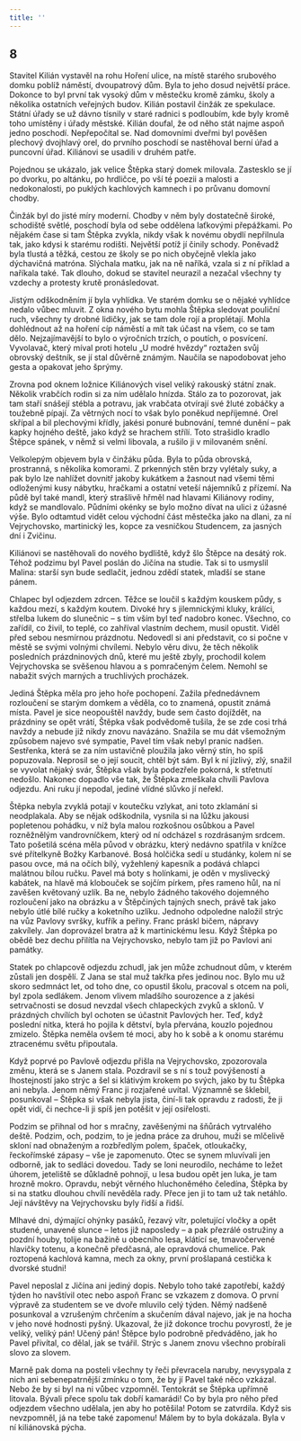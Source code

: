 ```yaml
---
title: ''
---
```


## 8

Stavitel Kilián vystavěl na rohu Hoření ulice, na místě starého srubového domku poblíž náměstí, dvoupatrový dům. Byla to jeho dosud největší práce. Dokonce to byl první tak vysoký dům v městečku kromě zámku, školy a několika ostatních veřejných budov. Kilián postavil činžák ze spekulace. Státní úřady se už dávno tísnily v staré radnici s podloubím, kde byly kromě toho umístěny i úřady městské. Kilián doufal, že od něho stát najme aspoň jedno poschodí. Nepřepočítal se. Nad domovními dveřmi byl pověšen plechový dvojhlavý orel, do prvního poschodí se nastěhoval berní úřad a puncovní úřad. Kiliánovi se usadili v druhém patře.

Pojednou se ukázalo, jak velice Štěpka starý domek milovala. Zastesklo se jí po dvorku, po altánku, po hrdličce, po vší té poezii a malosti a nedokonalosti, po puklých kachlových kamnech i po průvanu domovní chodby.

Činžák byl do jisté míry moderní. Chodby v něm byly dostatečně široké, schodiště světlé, poschodí byla od sebe oddělena laťkovými přepážkami. Po nějakém čase si tam Štěpka zvykla, nikdy však k novému obydlí nepřilnula tak, jako kdysi k starému rodišti. Největší potíž jí činily schody. Poněvadž byla tlustá a těžká, cestou ze školy se po nich obyčejně vlekla jako dýchavičná matróna. Slýchala matku, jak na ně naříká, vzala si z ní příklad a naříkala také. Tak dlouho, dokud se stavitel neurazil a nezačal všechny ty vzdechy a protesty krutě pronásledovat.

Jistým odškodněním jí byla vyhlídka. Ve starém domku se o nějaké vyhlídce nedalo vůbec mluvit. Z okna nového bytu mohla Štěpka sledovat pouliční ruch, všechny ty drobné lidičky, jak se tam dole rojí a proplétají. Mohla dohlédnout až na hoření cíp náměstí a mít tak účast na všem, co se tam dělo. Nejzajímavější to bylo o výročních trzích, o poutích, o posvícení. Vyvolavač, který míval proti hotelu „U modré hvězdy“ roztažen svůj obrovský deštník, se jí stal důvěrně známým. Naučila se napodobovat jeho gesta a opakovat jeho šprýmy.

Zrovna pod oknem ložnice Kiliánových visel veliký rakouský státní znak. Několik vrabčích rodin si za ním udělalo hnízda. Stálo za to pozorovat, jak tam staří snášejí stébla a potravu, jak vrabčata otvírají své žluté zobáčky a toužebně pípají. Za větrných nocí to však bylo poněkud nepříjemné. Orel skřípal a bil plechovými křídly, jakési ponuré bubnování, temné dunění – pak kapky hojného deště, jako když se hrachem střílí. Toto strašidlo kradlo Štěpce spánek, v němž si velmi libovala, a rušilo ji v milovaném snění.

Velkolepým objevem byla v činžáku půda. Byla to půda obrovská, prostranná, s několika komorami. Z prkenných stěn brzy vylétaly suky, a pak bylo lze nahlížet dovnitř jakoby kukátkem a žasnout nad všemi těmi odloženými kusy nábytku, hračkami a ostatní veteší nájemníků z přízemí. Na půdě byl také mandl, který strašlivě hřměl nad hlavami Kiliánovy rodiny, když se mandlovalo. Půdními okénky se bylo možno dívat na ulici z úžasné výše. Bylo odtamtud vidět celou východní část městečka jako na dlani, za ní Vejrychovsko, martinický les, kopce za vesničkou Studencem, za jasných dní i Zvičinu.

Kiliánovi se nastěhovali do nového bydliště, když šlo Štěpce na desátý rok. Téhož podzimu byl Pavel poslán do Jičína na studie. Tak si to usmyslil Malina: starší syn bude sedlačit, jednou zdědí statek, mladší se stane pánem.

Chlapec byl odjezdem zdrcen. Těžce se loučil s každým kouskem půdy, s každou mezí, s každým koutem. Divoké hry s jilemnickými kluky, králíci, střelba lukem do slunečnic – s tím vším byl teď nadobro konec. Všechno, co zařídil, co živil, to teplé, co zahříval vlastním dechem, musil opustit. Viděl před sebou nesmírnou prázdnotu. Nedovedl si ani představit, co si počne v městě se svými volnými chvílemi. Nebylo věru divu, že těch několik posledních prázdninových dnů, které mu ještě zbyly, prochodil kolem Vejrychovska se svěšenou hlavou a s pomračeným čelem. Nemohl se nabažit svých marných a truchlivých procházek.

Jediná Štěpka měla pro jeho hoře pochopení. Zažila přednedávnem rozloučení se starým domkem a věděla, co to znamená, opustit známá místa. Pavel je sice neopouštěl navždy, bude sem často dojíždět, na prázdniny se opět vrátí, Štěpka však podvědomě tušila, že se zde cosi trhá navždy a nebude již nikdy znovu navázáno. Snažila se mu dát všemožným způsobem najevo své sympatie, Pavel tím však nebyl pranic nadšen. Sestřenka, která se za ním ustavičně ploužila jako věrný stín, ho spíš popuzovala. Neprosil se o její soucit, chtěl být sám. Byl k ní jízlivý, zlý, snažil se vyvolat nějaký svár, Štěpka však byla podezřele pokorná, k střetnutí nedošlo. Nakonec dopadlo vše tak, že Štěpka zmeškala chvíli Pavlova odjezdu. Ani ruku jí nepodal, jediné vlídné slůvko jí neřekl.

Štěpka nebyla zvyklá potají v koutečku vzlykat, ani toto zklamání si neodplakala. Aby se nějak odškodnila, vysnila si na lůžku jakousi popletenou pohádku, v níž byla malou rozkošnou osůbkou a Pavel rozněžnělým vandrovníčkem, který od ní odcházel s rozdrásaným srdcem. Tato pošetilá scéna měla původ v obrázku, který nedávno spatřila v knížce své přítelkyně Božky Karbanové. Bosá holčička sedí u studánky, kolem ní se pasou ovce, má na očích bílý, vyžehlený kapesník a podává chlapci malátnou bílou ručku. Pavel má boty s holínkami, je oděn v myslivecký kabátek, na hlavě má klobouček se sojčím pírkem, přes rameno hůl, na ní zavěšen květovaný uzlík. Ba ne, nebylo žádného takového dojemného rozloučení jako na obrázku a v Štěpčiných tajných snech, právě tak jako nebylo útlé bílé ručky a koketního uzlíku. Jednoho odpoledne naložil strýc na vůz Pavlovy svršky, kufřík a peřiny. Franc práskl bičem, nápravy zakvílely. Jan doprovázel bratra až k martinickému lesu. Když Štěpka po obědě bez dechu přilítla na Vejrychovsko, nebylo tam již po Pavlovi ani památky.

Statek po chlapcově odjezdu zchudl, jak jen může zchudnout dům, v kterém zůstali jen dospělí. Z Jana se stal muž takřka přes jedinou noc. Bylo mu už skoro sedmnáct let, od toho dne, co opustil školu, pracoval s otcem na poli, byl zpola sedlákem. Jenom vlivem mladšího sourozence a z jakési setrvačnosti se dosud nevzdal všech chlapeckých zvyků a sklonů. V prázdných chvílích byl ochoten se účastnit Pavlových her. Teď, když poslední nitka, která ho pojila k dětství, byla přervána, kouzlo pojednou zmizelo. Štěpka neměla ovšem té moci, aby ho k sobě a k onomu starému ztracenému světu připoutala.

Když poprvé po Pavlově odjezdu přišla na Vejrychovsko, zpozorovala změnu, která se s Janem stala. Pozdravil se s ní s touž povýšeností a lhostejností jako strýc a šel si klátivým krokem po svých, jako by tu Štěpka ani nebyla. Jenom němý Franc ji rozjařené uvítal. Významně se šklebil, posunkoval – Štěpka si však nebyla jista, činí-li tak opravdu z radosti, že ji opět vidí, či nechce-li ji spíš jen potěšit v její osiřelosti.

Podzim se přihnal od hor s mračny, zavěšenými na šňůrách vytrvalého deště. Podzim, och, podzim, to je jedna práce za druhou, muži se mlčelivě skloní nad obnaženým a rozbředlým polem, špaček, otloukačky, řeckořímské zápasy – vše je zapomenuto. Otec se synem mluvívali jen odborně, jak to sedláci dovedou. Tady se loni neurodilo, necháme to ležet úhorem, jeteliště se důkladně pohnojí, u lesa budou opět jen luka, je tam hrozně mokro. Opravdu, nebýt věrného hluchoněmého čeledína, Štěpka by si na statku dlouhou chvílí nevěděla rady. Přece jen ji to tam už tak netáhlo. Její návštěvy na Vejrychovsku byly řidší a řidší.

Mlhavé dni, dýmající ohýnky pasáků, řezavý vítr, poletující vločky a opět studené, unavené slunce – letos již naposledy – a pak přezrálé ostružiny a pozdní houby, tolije na bažině u obecního lesa, klátící se, tmavočervené hlavičky totenu, a konečně předčasná, ale opravdová chumelice. Pak roztopená kachlová kamna, mech za okny, první prošlapaná cestička k dvorské studni!

Pavel neposlal z Jičína ani jediný dopis. Nebylo toho také zapotřebí, každý týden ho navštívil otec nebo aspoň Franc se vzkazem z domova. O první výpravě za studentem se ve dvoře mluvilo celý týden. Němý nadšeně posunkoval a vzrušeným chrčením a skučením dával najevo, jak je na hocha v jeho nové hodnosti pyšný. Ukazoval, že již dokonce trochu povyrostl, že je veliký, veliký pán! Učený pán! Štěpce bylo podrobně předváděno, jak ho Pavel přivítal, co dělal, jak se tvářil. Strýc s Janem znovu všechno probírali slovo za slovem.

Marně pak doma na posteli všechny ty řeči převracela naruby, nevysypala z nich ani sebenepatrnější zmínku o tom, že by jí Pavel také něco vzkázal. Nebo že by si byl na ni vůbec vzpomněl. Tentokrát se Štěpka upřímně litovala. Bývali přece spolu tak dobří kamarádi! Co by byla pro něho před odjezdem všechno udělala, jen aby ho potěšila! Potom se zatvrdila. Když sis nevzpomněl, já na tebe také zapomenu! Málem by to byla dokázala. Byla v ní kiliánovská pýcha.
